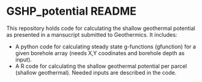 # GSHP_potential README
This repository holds code for calculating the shallow geothermal potential as presented in a mansucript submitted to Geothermics. 
It includes:
- A python code for calculating steady state g-functions (gfunction) for a given borehole array (needs X,Y coodinates and borehole depth as input). 
- A R code for calculating the shallow geothermal potential per parcel (shallow geothermal). Needed inputs are described in the code. 
